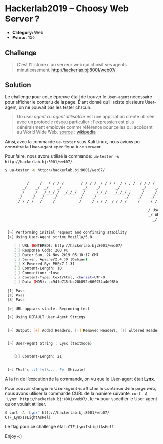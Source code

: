 # Hackerlab2019 – Choosy Web Server ?

* **Category:** Web
* **Points:** 150

## Challenge

> C'est l'histoire d'un serveur web qui choisit ses agents minutieusement.
>http://hackerlab.bj:8001/web07/

## Solution
Le challenge pour cette épreuve était de trouver le `User-agent` nécessaire pour afficher le contenu de la page. Étant donné qu’il existe plusieurs User-agent, on ne pouvait pas les tester chacun.
>Un *user agent* ou *agent utilisateur* est une application cliente utilisée avec un protocole réseau particulier ; l'expression est plus généralement employée comme référence pour celles qui accèdent au World Wide Web.
      <u>source</u> : [wikipedia](https://fr.wikipedia.org/wiki/User_agent)

Ainsi, avec la commande `ua-tester` sous Kali Linux, nous avions pu connaitre le User-agent spécifique à ce serveur.

Pour faire, nous avons utilisé la commande:
`ua-tester -u http://hackerlab.bj:8001/web07/`.
```bash
$ ua-tester -u http://hackerlab.bj:8001/web07/


         _/    _/  _/_/_/_/       _/_/_/_/ _/_/_/_/ _/_/_/_/ _/_/_/_/ _/_/_/_/ _/_/_/_/
        _/    _/  _/    _/          _/    _/       _/          _/    _/       _/    _/
       _/    _/  _/_/_/_/  _/_/_/  _/    _/_/_/   _/_/_/_/    _/    _/_/_/   _/_/_/_
      _/    _/  _/    _/          _/    _/             _/    _/    _/       _/    _/
     _/_/_/_/  _/    _/          _/    _/_/_/_/ _/_/_/_/    _/    _/_/_/_/ _/      _/ [v1.06]

                                                                 _/ User-Agent Tester ↵
                                                                  _/ AKA: Purple Pimp ↵
                                                                    _/ ChrisJohnRiley ↵
                                                                       _/ blog.c22.cc ↵

 [>] Performing initial request and confirming stability
 [>] Using User-Agent string Mozilla/5.0

    [ ] URL (ENTERED): http://hackerlab.bj:8001/web07/
    [ ] Response Code: 200 OK
    [ ] Date: Sun, 24 Nov 2019 05:10:17 GMT
    [ ] Server: Apache/2.4.38 (Debian)
    [ ] X-Powered-By: PHP/7.1.31
    [ ] Content-Length: 10
    [ ] Connection: close
    [ ] Content-Type: text/html; charset=UTF-8
    [ ] Data (MD5): cc94fe735fbc20b892e660254a4d985b

 [1] Pass
 [2] Pass
 [3] Pass

 [>] URL appears stable. Beginning test

 [>] Using DEFAULT User-Agent Strings


 [>] Output: [+] Added Headers, [-] Removed Headers, [!] Altered Headers, [ ] No Change


 [>] User-Agent String : Lynx (textmode)


    [!] Content-Length: 21


 [>] That's all folks... Fo' Shizzle!

```
A la fin de l’exécution de la commande, on vu que le User-agent était **Lynx**.


Pour pouvoir changer le User-agent et afficher le contenue de la page web, nous avons utiliser la commande CURL de la manière suivante:
`curl -A 'Lynx' http://hackerlab.bj:8001/web07/`, le -A pour spécifier le User-agent qu’on voulait utiliser.
```bash
$ curl -A 'Lynx' http://hackerlab.bj:8001/web07/
CTF_LynxIsLightAsHell
```

Le flag pour ce challenge était: ```CTF_LynxIsLightAsHell```

Enjoy -:)
